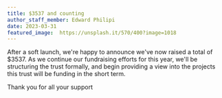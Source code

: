 ```yaml
---
title: $3537 and counting
author_staff_member: Edward Philipi
date: 2023-03-31
featured_image:  https://unsplash.it/570/400?image=1018
---
```

After a soft launch, we're happy to announce we've now raised a total of $3537. As we continue our fundraising efforts for this year, we'll be structuring the trust formally, and begin providing a view into the projects this trust will be funding in the short term.

Thank you for all your support
